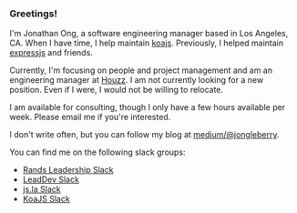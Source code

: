 ### Greetings!

I'm Jonathan Ong, a software engineering manager based in Los Angeles, CA.
When I have time, I help maintain [koajs](https://github.com/koajs).
Previously, I helped maintain [expressjs](http://expressjs.com/) and friends.

Currently, I'm focusing on people and project management and am an engineering manager at [Houzz](https://www.houzz.com/). 
I am not currently looking for a new position.
Even if I were, I would not be willing to relocate.

I am available for consulting, though I only have a few hours available per week.
Please email me if you're interested.

I don't write often, but you can follow my blog at [medium/@jongleberry](https://medium.com/@jongleberry).

You can find me on the following slack groups:

- [Rands Leadership Slack](https://randsinrepose.com/welcome-to-rands-leadership-slack/)
- [LeadDev Slack](https://lead-dev-slack.herokuapp.com/)
- [js.la Slack](https://join-jsla-slack.herokuapp.com/)
- [KoaJS Slack](https://communityinviter.com/apps/koa-js/koajs)

